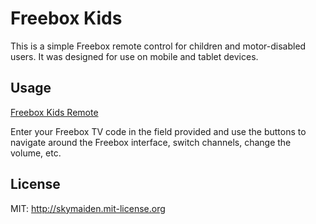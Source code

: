 Freebox Kids
============

This is a simple Freebox remote control for children and motor-disabled users. 
It was designed for use on mobile and tablet devices.


## Usage

[Freebox Kids Remote](http://skymaiden.github.io/freebox-kids/)

Enter your Freebox TV code in the field provided and use the buttons to navigate around the Freebox interface, switch channels, change the volume, etc.


License
-------
MIT: http://skymaiden.mit-license.org
